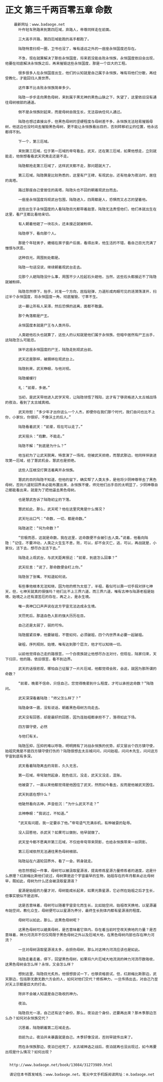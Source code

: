 # 正文 第三千两百零五章 命数
        最新网址：www.badaoge.net
          叶仵轻车熟路来到第四厄域，弃路人，帝尊同样走在前面。
      
          三大高手开路，第四厄域能跑的高手都跑了。
      
          陆隐特意扫视一圈，卫书也没了，唯有遥远之外的一座座永恒国度还存在。
      
          不急，现在就算解决了那些永恒国度，将来若没能击败永恒族，永恒国度依旧会出现，他要在彻底解决永恒族之后，再来摧毁这些永恒国度，那是一个巨大的工程。
      
          很多很多人在永恒国度出生，他们的认知就是自己属于永恒族，唯有将他们分散，再经受教化，才能回归人类世界。
      
          这件事不比击败永恒族简单多少。
      
          陆隐一步步走向黑色母树，来到属于黑无神的黑色山脉之下，失望了，这里依旧没有通往母树根部的通道。
      
          倒不是永恒族封起来，而是母树自我生长，无法容纳任何人通过。
      
          陆隐也想过直接出手，但黑色母树的坚硬程度与母树差不多，永恒族无法轻易摧毁母树，他这边也没时间去摧毁黑色母树，更不能让永恒族看出目的，否则转移初尘的位置，他永远都得不到。
      
          下一个，第三厄域。
      
          来到第三厄域，位于第一厄域的帝穹看去，武天，还在第三厄域，如果他想走，立刻就能走，他倒想看看武天究竟走还是不走。
      
          陆隐都抢走第三厄域了，这样武天都不走，那问题就大了。
      
          第三厄域，陆隐算是比较熟悉的，这里有尸王碑，有观武台，还有他身为夜泊时，居住的高塔。
      
          路过那座自己曾居住的高塔，陆隐头也不回的朝着观武台而去。
      
          一座座永恒国度将观武台包围，陆隐进入，四周都是人，恐惧而又忐忑的望着他。
      
          这些出生于永恒国度的人看陆隐目光都带着敌意，陆隐无法责怪他们，他们本就出生在这里，看尸王都比看他亲切。
      
          有人朝着他砸了一块石头，还未接近就被粉碎。
      
          陆隐停下，看向那个人。
      
          那是个年轻男子，蜷缩在房子窗户后面，看得出来，他生活的不错，看自己目光充满了憎恨与厌恶。
      
          这种目光，周围到处都是。
      
          陆隐一句话没说，继续朝着观武台走去。
      
          见那个人砸陆隐没什么事，周围不少人捡起石头砸他，当然，这些石头都接近不了陆隐就被粉碎。
      
          陆隐忽然停下，抬手，对准一个方向，屈指轻弹，力道形成肉眼可见的涟漪荡漾开，扫过半个永恒国度，将永恒国度一角，彻底摧毁，寸草不生。
      
          这一幕让所有人呆滞，然后恐惧的逃离，面都不敢露。
      
          那个角落都是尸王。
      
          永恒国度本就是尸王与人类共存。
      
          人类砸他石头也就算了，这些人的认知就是他们属于永恒族，但暗中居然有尸王出手，这陆隐怎么可能忍。
      
          抹平这座永恒国度的尸王，陆隐走到观武台前。
      
          武天还是那样，被捆绑在观武台上。
      
          陆隐到来，武天睁眼，与他对视。
      
          陆隐缓缓行
      
          礼：“前辈，多谢。”
      
          当初，是武天带他进入武学天穹，让陆隐领悟了残阳，这才有了够资格进入太古城战场的夜泊，看到了太古城真相。
      
          武天欣慰：“多少年才出你这么一个人杰，即便你在我们那个时代，我们自问也比不上你，小家伙，你很好，不像沃土的后人。”
      
          陆隐看着武天：“前辈，现在可以走了。”
      
          武天摇头：“抱歉，不能走。”
      
          陆隐不解：“到底是为什么？”
      
          他当初为了让武天脱离，特意演了一场戏，但被武天拒绝，而慧武那边，他同样佯装进攻第一厄域，给了慧武机会，慧武也是拒绝。
      
          这些人压根没打算活着离开永恒族。
      
          慧武的目的陆隐不知道，但他的留下，确实帮了人类太多，是他将少阴神尊带去了黑色母树，否则六道轮回界未必能布置出来，永恒族不傻，师兄他们出手目的太明显了，少阴神尊自己都能看出来，就是为了把他逼去黑色母树。
      
          也是慧武告诉了陆隐初尘的下落。
      
          慧武如此，那么，武天呢？他在这里究竟是什么情况？
      
          武天吐出口气：“命数，一切，都是命数。”
      
          陆隐迷茫：“何为命数？”
      
          “穷极而恶，这就是命数，我在这里，这命数便不会被引去人类。”说着，他看向陆隐：“记住，不要冲动，人类之火生生不息，败，可以，却不会灭亡，逃，可以，再战就是，小家伙，活下去，想尽办法活下去。”
      
          陆隐走上观武台，与武天距离很近：“前辈，到底怎么回事？”
      
          武天叹息：“说了，那命数便会盯上你。”
      
          陆隐张了张嘴，不知道如何说。
      
          有些事他根本无法知晓，因为他的修为太低了，半祖，看似可以靠一切手段对拼七神天，但，七神天就真的很强吗？他们比不上三界六道，而三界六道，唯有古神与陆源老祖是始境，始境之上还有渡苦厄的存在，再之上，是永生境。
      
          唯一真神口口声声说在这方宇宙无法达成永生境。
      
          天罚死后，那道血色人影的强大历历在目。
      
          自己还是太弱了，弱的可怜。
      
          陆隐握紧双拳，他要破祖，不管如何，必须破祖，四个内世界未必要一起破祖。
      
          破祖，序列规则，始境，唯有达到那个层次，他才可以知晓一切。
      
          以前他觉得自己走的路很苦，一个白夜族就让他想尽办法对付，但现在，陆家归来，天下归宗，他的路，依旧很苦，看不到边界。
      
          武天的话很悲观，哪怕自己征服了一片片厄域，他都觉得会败，会逃，就因为那所谓的命数？
      
          “前辈，晚辈不信命，只信自己，您觉得晚辈到什么程度，才可以承担这命数？”陆隐问。
      
          武天深深看着陆隐：“师父怎么样了？”
      
          陆隐身体一震，没有说话，朝着黑色母树方向走去。
      
          武天没有回答，却是最好的回答，因为连始祖都承担不了，落得如此下场。
      
          四方镇守使，必然
      
          与他们有关。
      
          陆隐压抑，压抑的难以呼吸，明明拥有了对战永恒族的优势，却又冒出个四方镇守使，始祖究竟是不是四方镇守使打伤的？陆隐很想去太古城问问，问问始祖，问问木先生，问问这方宇宙到底有多深。
      
          武天看着陆隐离去的背影，久久无言。
      
          第一厄域，帝穹陡然起身，脸色低沉，没走，武天又没走，混账。
      
          他被耍了，一直以来他都觉得是他困住了武天，然而如今看去，反而是他被武天困住。
      
          武天到底在想什么？
      
          他陡然看向古神，声音低沉：“为什么武天不走？”
      
          古神睁眼：“我说过，不知道。”
      
          “武天有问题，我一定要杀了他。”帝穹语气充满杀机，有种被耍的耻辱。
      
          没人回答他，杀武天？如果可以做到，他早就做了。
      
          武天至今都不愿离开第三厄域，不仅给帝穹带来阴影，也给永恒族带来一丝阴影。
      
          第三厄域依然无法通往黑色母树根部。
      
          陆隐站在六道轮回界外，看了一会，转身就走。
      
          他忽然想起一件事，母树可以被汲取星源液，提高修炼星源力量修炼者的速度，这是什么原理？红颜梅比斯他们说过，母树算是这个宇宙最早的生物，始祖存在的年月都未必比母树早，既如此，母树为什么还会被汲取星源液？
      
          星源是始祖的力量才对，母树能成长起来，如果光靠星源，它必然在始祖之后才生长，但事实貌似不是这样。
      
          这是否意味着，母树可以随着宇宙变化而生长，比如始空间，始祖改天换地，以星源遍布始空间，教化众生，母树便可以以星源为养分，最终生长到体内都有星源液的程度。
      
          母树可以如此，那么，这黑色母树呢？
      
          这黑色母树可以媲美母树，是否意味着它体内，存在着当前时空改天换地的力量？是否意味着，神力河流并不仅仅局限于黑色母树之外以及厄域大地，在黑色母树内部也存在神力河流？
      
          一旦对母树汲取星源液太多，会损伤母树，那么对这神力河流应该也是如此。
      
          陆隐走着走着，停下，回望黑色母树，如果将六片厄域大地流淌的神力河流尽数吸收，这黑色母树会怎么样？永恒，又会怎么样？
      
          想到这里，陆隐目光炙热，他很想尝试一下，也够资格尝试，但，红颜梅比斯那边，武天那边，包括那无数无数六方会的人，如何对他们交代？修炼神力，一旦传扬出去，对自己乃至对天上宗都是巨大的打击。
      
          除非不会被人知道是自己吸收的神力。
      
          夜泊。
      
          陆隐目光一凛，自己还有这个身份，那么，夜泊这个身份，还要再出来？那木季那边怎么办？如何对永恒族交代？
      
          沉思着，陆隐朝着第二厄域走去。
      
          目前为止，夜泊并未暴露就是自己，木季好像没说，否则早就传出来了。
      
          而在永恒族那边，夜泊已经死了，太古城神选之战后，夜泊就再也没出现过，如今再要出现是什么情况？如何出现？
      
      
      http://www.badaoge.net/book/13084/31273989.html
      
      请记住本书首发域名：www.badaoge.net。笔尖中文手机版阅读网址：m.badaoge.net